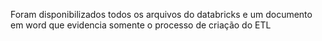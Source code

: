 Foram disponibilizados todos os arquivos do databricks e um documento em word que evidencia somente o processo de criação do ETL
